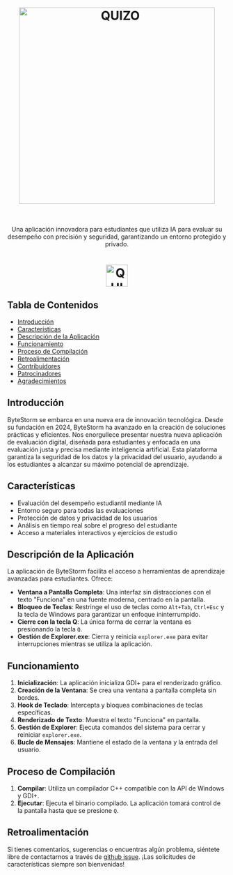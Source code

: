 <h1 align="center"> <img alt="QUIZO" title="QUIZO" src="https://github.com/user-attachments/assets/fdc6ec64-1d98-450f-b6eb-1f1b06fa5346" width="450"> </h1> <br>

<p align="center">
  Una aplicación innovadora para estudiantes que utiliza IA para evaluar su desempeño con precisión y seguridad, garantizando un entorno protegido y privado.
  
</p>
<h1 align="center"><img alt="QUIZO" title="QUIZO" src="https://github.com/user-attachments/assets/79297f50-3118-4778-a586-785f6945be1d" width="50"></h1>

<!-- START doctoc generated TOC please keep comment here to allow auto update -->
<!-- DON'T EDIT THIS SECTION, INSTEAD RE-RUN doctoc TO UPDATE -->
## Tabla de Contenidos

- [Introducción](#introducción)
- [Características](#características)
- [Descripción de la Aplicación](#descripción-de-la-aplicación)
- [Funcionamiento](#funcionamiento)
- [Proceso de Compilación](#proceso-de-compilación)
- [Retroalimentación](#retroalimentación)
- [Contribuidores](#contribuidores)
- [Patrocinadores](#patrocinadores-)
- [Agradecimientos](#agradecimientos)

<!-- END doctoc generated TOC please keep comment here to allow auto update -->

## Introducción

ByteStorm se embarca en una nueva era de innovación tecnológica. Desde su fundación en 2024, ByteStorm ha avanzado en la creación de soluciones prácticas y eficientes. Nos enorgullece presentar nuestra nueva aplicación de evaluación digital, diseñada para estudiantes y enfocada en una evaluación justa y precisa mediante inteligencia artificial. Esta plataforma garantiza la seguridad de los datos y la privacidad del usuario, ayudando a los estudiantes a alcanzar su máximo potencial de aprendizaje.

## Características

* Evaluación del desempeño estudiantil mediante IA
* Entorno seguro para todas las evaluaciones
* Protección de datos y privacidad de los usuarios
* Análisis en tiempo real sobre el progreso del estudiante
* Acceso a materiales interactivos y ejercicios de estudio

## Descripción de la Aplicación

La aplicación de ByteStorm facilita el acceso a herramientas de aprendizaje avanzadas para estudiantes. Ofrece:

- **Ventana a Pantalla Completa**: Una interfaz sin distracciones con el texto "Funciona" en una fuente moderna, centrado en la pantalla.
- **Bloqueo de Teclas**: Restringe el uso de teclas como `Alt+Tab`, `Ctrl+Esc` y la tecla de Windows para garantizar un enfoque ininterrumpido.
- **Cierre con la tecla Q**: La única forma de cerrar la ventana es presionando la tecla `Q`.
- **Gestión de Explorer.exe**: Cierra y reinicia `explorer.exe` para evitar interrupciones mientras se utiliza la aplicación.

## Funcionamiento

1. **Inicialización**: La aplicación inicializa GDI+ para el renderizado gráfico.
2. **Creación de la Ventana**: Se crea una ventana a pantalla completa sin bordes.
3. **Hook de Teclado**: Intercepta y bloquea combinaciones de teclas específicas.
4. **Renderizado de Texto**: Muestra el texto "Funciona" en pantalla.
5. **Gestión de Explorer**: Ejecuta comandos del sistema para cerrar y reiniciar `explorer.exe`.
6. **Bucle de Mensajes**: Mantiene el estado de la ventana y la entrada del usuario.

## Proceso de Compilación

1. **Compilar**: Utiliza un compilador C++ compatible con la API de Windows y GDI+.
2. **Ejecutar**: Ejecuta el binario compilado. La aplicación tomará control de la pantalla hasta que se presione `Q`.

## Retroalimentación

Si tienes comentarios, sugerencias o encuentras algún problema, siéntete libre de contactarnos a través de [github issue](https://github.com/byte-storm/byte-storm-app/issues/new). ¡Las solicitudes de características siempre son bienvenidas!
